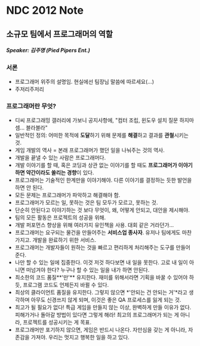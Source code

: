 # NDC 2012 Note

## 소규모 팀에서 프로그래머의 역할

##### Speaker: 김주명 (Pied Pipers Ent.)

### 서론
* 프로그래머 위주의 설명임. 현실에선 팀장님 말씀에 따르세요(…)
* 주저리주저리

### 프로그래머란 무엇?
* 디씨 프로그래밍 갤러리에 가보니 공지사항에, "컴터 조립, 윈도우 설치 질문 하지마셈… 블라블라"
* 일반적인 정의: 어떠한 목적에 **도달**하기 위해 문제를 **해결**하고 결과를 **관철**시키는 것.
* 게임 개발의 역사 = 본래 프로그래머가 했던 일을 나눠주는 것의 역사.
* 개발을 끝낼 수 있는 사람은 프로그래머다.
* 개발 이야기를 할 때, 혹은 코딩과 상관 없는 이야기를 할 때도 **프로그래머가 이야기하면 약간이라도 쏠리는 경향**이 있다.
* 프로그래머는 기술적인 한계만을 이야기해야. 다른 이야기를 결정하는 듯한 발언을 하면 안 된다.
* 모든 문제는 프로그래머가 파악하고 해결해야 함.
* 프로그래머가 모르는 일, 못하는 것은 팀 모두가 모르고, 못하는 것.
* 단순히 안된다고 이야기하는 것 보다 무엇이, 왜, 어떻게 안되고, 대안을 제시해야.
* 팀의 모든 활동은 프로젝트의 성공을 위해.
* 개발 퍼포먼스 향상을 위해 여러가지 유인책을 사용. 대회 같은 거라던가…
* 프로그래머는 요구되는 물건을 만들어주는 **서비스업 종사자**. 유저나 팀에게도 마찬가지고. 개발을 완료하기 위한 서비스. 
* 프로그래머는 개발자들이 원하는 것을 빠르고 편리하게 처리해주는 도구를 만들어 준다.
* 나만 할 수 있는 일에 집중한다. 이것 저것 하다보면 내 일을 못한다. 고로 내 일이 아니면 떠넘겨야 한다? 누구나 할 수 있는 일을 내가 하면 안된다.
* 최소한의 코드 품질**'만'** 유지한다. 재미를 위해서라면 기획을 바꿀 수 있어야 하듯, 프로그램 코드도 언제든지 바뀔 수 있다.
* 최상의 클라이언트 품질을 유지한다. 그렇지 않으면 *'안되는 건 안되는 거'*라고 생각하며 아무도 신경쓰지 않게 되며, 이것은 좋은 QA 프로세스를 잃게 되는 것.
* 최고가 될 필요가 없다! 특급 게임을 만들지 않는 이상, 완벽하게 만들 이유가 없다. 피해가거나 돌아갈 방법이 있다면 그렇게 해라! 최고의 프로그래머가 되는 게 아니라, 프로젝트를 성공시키는 게 목표.
* 프로그래머만 포기하지 않으면, 게임은 반드시 나온다. 자만심을 갖는 게 아니라, 자존감을 가져야. 우리는 멋지고 행복한 일을 하고 있다.
